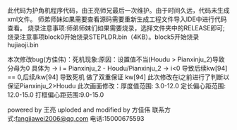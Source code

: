 此代码为护角机程序代码，由王亮师兄最后一次维护。由于时间久远，代码未生成xml文件。
师弟师妹如果需要查看源码需要重新生成工程文件导入IDE中进行代码查看。
烧录注意事项:师弟师妹们如果需要烧录，选择文件夹中的RELEASE即可;
烧录注意事项block0开始烧录STEPLDR.bin（4KB）。block5开始烧录hujiaoji.bin


本次修改bug(方佳伟)：死机现象:原因：设置值不当(Houdu > Pianxinju_2)导致分母为0 
具体为 -> i = Pianxinju_2 - Houdu/Pianxinju_2 -> i<0 导致后续kw[94] == 0,后续/kw[94] 导致死机 
做了双重保证 kw[94]
此次修改在i之前进行了判断以保证Pianxinju_2>Houdu
此次画面修改：厚度值范围: 3.0-12.0 定长偏心距范围: 12.0-15.0 打框偏心距范围:9.0-15.0

powered by 王亮
uploded and modified by 方佳伟 联系方式:fangjiawei2006@qq.com 电话:15000675593